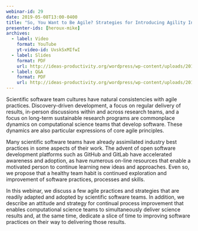 ```yaml
---
webinar-id: 29
date: 2019-05-08T13:00-0400
title: "So, You Want to Be Agile? Strategies for Introducing Agility Into Your Scientific Software Project"
presenter-ids: [heroux-mike]
archives:
  - label: Video
    format: YouTube
    yt-video-id: UvskSxMIfwI
  - label: Slides
    format: PDF
    url: http://ideas-productivity.org/wordpress/wp-content/uploads/2019/05/webinar029-agile.pdf
  - label: Q&A
    format: PDF
    url: http://ideas-productivity.org/wordpress/wp-content/uploads/2019/05/webinar029-agile-qa.pdf
---
```

Scientific software team cultures have natural consistencies with
agile practices. Discovery-driven development, a focus on regular
delivery of results, in-person discussions within and across research
teams, and a focus on long-term sustainable research programs are
commonplace dynamics on computational science teams that develop
software. These dynamics are also particular expressions of core agile
principles.  

Many scientific software teams have already assimilated industry best
practices in some aspects of their work. The advent of open software
development platforms such as GitHub and GitLab have accelerated
awareness and adoption, as have numerous on-line resources that enable
a motivated person to continue learning new ideas and approaches. Even
so, we propose that a healthy team habit is continued exploration and
improvement of software practices, processes and skills.

In this webinar, we discuss a few agile practices and strategies that
are readily adapted and adopted by scientific software teams. In
addition, we describe an attitude and strategy for continual process
improvement that enables computational science teams to simultaneously
deliver science results and, at the same time, dedicate a slice of
time to improving software practices on their way to delivering those
results.
